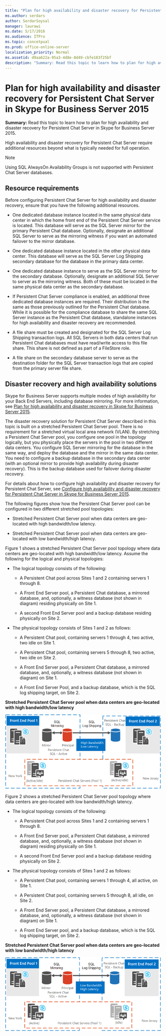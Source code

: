 ```yaml
---
title: "Plan for high availability and disaster recovery for Persistent Chat Server in Skype for Business Server 2015"
ms.author: serdars
author: SerdarSoysal
manager: laurawi
ms.date: 5/17/2016
ms.audience: ITPro
ms.topic: concetpual
ms.prod: office-online-server
localization_priority: Normal
ms.assetid: d9aa622a-95a3-4d8e-8d49-cbfe183f25bf
description: "Summary: Read this topic to learn how to plan for high availability and disaster recovery for Persistent Chat Server in Skype for Business Server 2015."
---
```


# Plan for high availability and disaster recovery for Persistent Chat Server in Skype for Business Server 2015
 
**Summary:** Read this topic to learn how to plan for high availability and disaster recovery for Persistent Chat Server in Skype for Business Server 2015.
  
High availability and disaster recovery for Persistent Chat Server require additional resources beyond what is typically needed for full operation. 
  
> [!NOTE]
> Using SQL AlwaysOn Availability Groups is not supported with Persistent Chat Server databases. 
  
## Resource requirements

Before configuring Persistent Chat Server for high availability and disaster recovery, ensure that you have the following additional resources. 
  
- One dedicated database instance located in the same physical data center in which the home front end of the Persistent Chat Server service is located. This database will serve as the SQL Server mirror for the primary Persistent Chat database. Optionally, designate an additional SQL Server to serve as the mirroring witness if you want an automated failover to the mirror database.
    
- One dedicated database instance located in the other physical data center. This database will serve as the SQL Server Log Shipping secondary database for the database in the primary data center.
    
- One dedicated database instance to serve as the SQL Server mirror for the secondary database. Optionally, designate an additional SQL Server to server as the mirroring witness. Both of these must be located in the same physical data center as the secondary database.
    
- If Persistent Chat Server compliance is enabled, an additional three dedicated database instances are required. Their distribution is the same as those previously outlined for the Persistent Chat database. While it is possible for the compliance database to share the same SQL Server instance as the Persistent Chat database, standalone instances for high availability and disaster recovery are recommended.
    
- A file share must be created and designated for the SQL Server Log Shipping transaction logs. All SQL Servers in both data centers that run Persistent Chat databases must have read/write access to this file share. This share is not defined as part of a FileStore role.
    
- A file share on the secondary database server to serve as the destination folder for the SQL Server transaction logs that are copied from the primary server file share.
    
## Disaster recovery and high availability solutions

Skype for Business Server supports multiple modes of high availability for your Back End Servers, including database mirroring. For more information, see [Plan for high availability and disaster recovery in Skype for Business Server 2015](../../plan-your-deployment/high-availability-and-disaster-recovery/high-availability-and-disaster-recovery.md). 
  
The disaster recovery solution for Persistent Chat Server described in this topic is built on a stretched Persistent Chat Server pool. There is no requirement for a stretched virtual local area network (VLAN). By stretching a Persistent Chat Server pool, you configure one pool in the topology logically, but you physically place the servers in the pool in two different data centers. You configure SQL Server mirroring for the database in the same way, and deploy the database and the mirror in the same data center. You need to configure a backup database in the secondary data center (with an optional mirror to provide high availability during disaster recovery). This is the backup database used for failover during disaster recovery. 
  
For details about how to configure high availability and disaster recovery for Persistent Chat Server, see [Configure high availability and disaster recovery for Persistent Chat Server in Skype for Business Server 2015](../../deploy-1/deploy-persistent-chat-server/configure-hadr-for-persistent-chat.md). 
  
The following figures show how the Persistent Chat Server pool can be configured in two different stretched pool topologies:
  
- Stretched Persistent Chat Server pool when data centers are geo-located with high bandwidth/low latency.
    
- Stretched Persistent Chat Server pool when data centers are geo-located with low bandwidth/high latency.
    
Figure 1 shows a stretched Persistent Chat Server pool topology where data centers are geo-located with high bandwidth/low latency. Assume the following for the logical and physical topologies:
  
- The logical topology consists of the following:
    
  - A Persistent Chat pool across Sites 1 and 2 containing servers 1 through 8.
    
  - A Front End Server pool, a Persistent Chat database, a mirrored database, and, optionally, a witness database (not shown in diagram) residing physically on Site 1. 
    
  - A second Front End Server pool and a backup database residing physically on Site 2.
    
- The physical topology consists of Sites 1 and 2 as follows:
    
  - A Persistent Chat pool, containing servers 1 through 4, two active, two idle on Site 1.
    
  - A Persistent Chat pool, containing servers 5 through 8, two active, two idle on Site 2.
    
  - A Front End Server pool, a Persistent Chat database, a mirrored database, and, optionally, a witness database (not shown in diagram) on Site 1.
    
  - A Front End Server Pool, and a backup database, which is the SQL log shipping target, on Site 2.
    
**Stretched Persistent Chat Server pool when data centers are geo-located with high bandwidth/low latency**

![Persistent Chat Stretched Pool with high bandwidth/low latency](../../media/55cf3d4b-5f51-4d2f-84ca-b4a13dc5eba3.png)
  
Figure 2 shows a stretched Persistent Chat Server pool topology where data centers are geo-located with low bandwidth/high latency.
  
- The logical topology consists of the following:
    
  - A Persistent Chat pool across Sites 1 and 2 containing servers 1 through 8.
    
  - A Front End Server pool, a Persistent Chat database, a mirrored database, and, optionally, a witness database (not shown in diagram) residing physically on Site 1. 
    
  - A second Front End Server pool and a backup database residing physically on Site 2.
    
- The physical topology consists of Sites 1 and 2 as follows:
    
  - A Persistent Chat pool, containing servers 1 through 4, all active, on Site 1.
    
  - A Persistent Chat pool, containing servers 5 through 8, all idle, on Site 2.
    
  - A Front End Server pool, a Persistent Chat database, a mirrored database, and, optionally, a witness database (not shown in diagram) on Site 1.
    
  - A Front End Server pool, and a backup database, which is the SQL log shipping target, on Site 2.
    
**Stretched Persistent Chat Server pool when data centers are geo-located with low bandwidth/high latency**

![Persistent Chat Stretched Pool with low bandwidth/high latency](../../media/40cbd902-57b8-4d57-a61c-cde4e0bd47f0.png)
  

